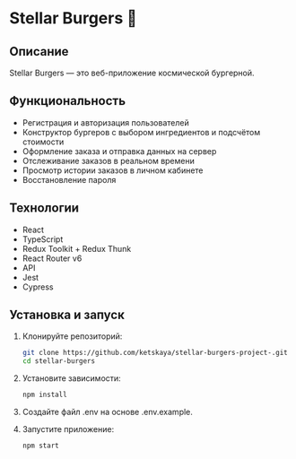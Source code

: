 # Stellar Burgers 🍔

## Описание

Stellar Burgers — это веб-приложение космической бургерной.  

## Функциональность

- Регистрация и авторизация пользователей  
- Конструктор бургеров с выбором ингредиентов и подсчётом стоимости  
- Оформление заказа и отправка данных на сервер  
- Отслеживание заказов в реальном времени  
- Просмотр истории заказов в личном кабинете  
- Восстановление пароля  

## Технологии

- React  
- TypeScript  
- Redux Toolkit + Redux Thunk  
- React Router v6  
- API  
- Jest
- Cypress

## Установка и запуск

1. Клонируйте репозиторий:
   ```bash
   git clone https://github.com/ketskaya/stellar-burgers-project-.git
   cd stellar-burgers
   
2. Установите зависимости:
   ```bash
   npm install

3. Создайте файл .env на основе .env.example.
  
4. Запустите приложение:
   ```bash
   npm start
